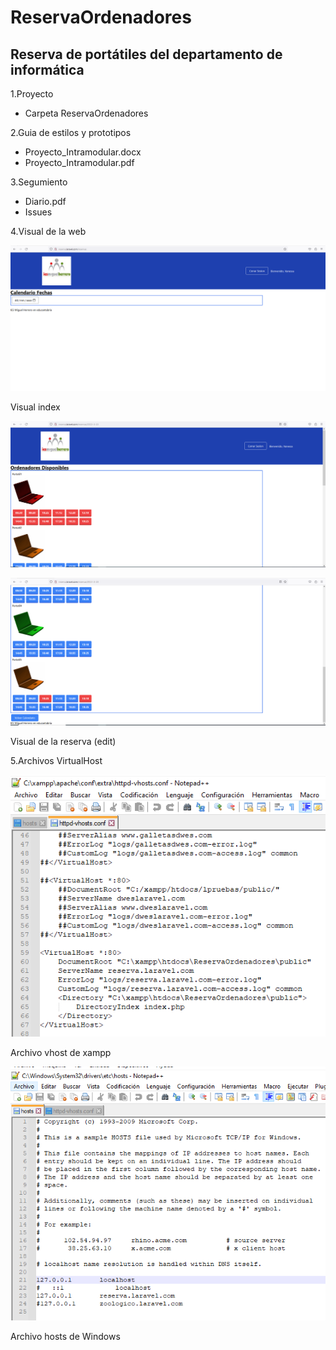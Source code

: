 # ReservaOrdenadores
## Reserva de portátiles del departamento de informática

1.Proyecto
- Carpeta ReservaOrdenadores
>
2.Guia de estilos y prototipos
- Proyecto_Intramodular.docx
- Proyecto_Intramodular.pdf
>
3.Segumiento
-  Diario.pdf
-  Issues
>
4.Visual de la web
>
![alt index](imagenes_reserva/index.PNG)
>
Visual index
>
![alt reserva1](imagenes_reserva/reservas1.PNG)
>
![alt reserva1](imagenes_reserva/reservas2.PNG)
>
Visual de la reserva (edit)
>
5.Archivos VirtualHost
>
![alt index](imagenes_reserva/xampp_vhost.PNG)
>
Archivo vhost de xampp
>
![alt index](imagenes_reserva/windows_host.PNG)
>
Archivo hosts de Windows
